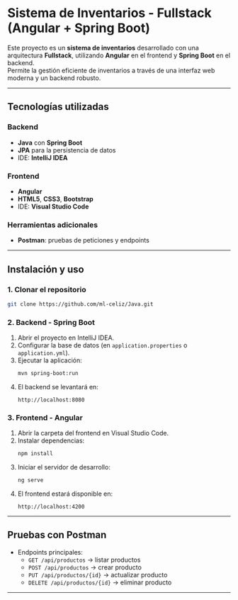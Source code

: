 # Sistema de Inventarios - Fullstack (Angular + Spring Boot)

Este proyecto es un **sistema de inventarios** desarrollado con una arquitectura **Fullstack**, utilizando **Angular** en el frontend y **Spring Boot** en el backend.  
Permite la gestión eficiente de inventarios a través de una interfaz web moderna y un backend robusto.

---

## Tecnologías utilizadas

### Backend
- **Java** con **Spring Boot**
- **JPA** para la persistencia de datos
- IDE: **IntelliJ IDEA**

### Frontend
- **Angular**
- **HTML5**, **CSS3**, **Bootstrap**
- IDE: **Visual Studio Code**

### Herramientas adicionales
- **Postman**: pruebas de peticiones y endpoints

---

## Instalación y uso

### 1. Clonar el repositorio
```bash
git clone https://github.com/ml-celiz/Java.git
```

### 2. Backend - Spring Boot
1. Abrir el proyecto en IntelliJ IDEA.  
2. Configurar la base de datos (en `application.properties` o `application.yml`).  
3. Ejecutar la aplicación:
   ```bash
   mvn spring-boot:run
   ```
4. El backend se levantará en:
   ```
   http://localhost:8080
   ```

### 3. Frontend - Angular
1. Abrir la carpeta del frontend en Visual Studio Code.  
2. Instalar dependencias:
   ```bash
   npm install
   ```
3. Iniciar el servidor de desarrollo:
   ```bash
   ng serve
   ```
4. El frontend estará disponible en:
   ```
   http://localhost:4200
   ```

---

## Pruebas con Postman
- Endpoints principales:
  - `GET /api/productos` → listar productos
  - `POST /api/productos` → crear producto
  - `PUT /api/productos/{id}` → actualizar producto
  - `DELETE /api/productos/{id}` → eliminar producto

---
